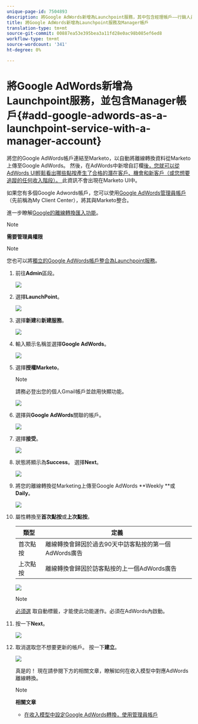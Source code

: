 ```yaml
---
unique-page-id: 7504893
description: 將Google AdWords新增為Launchpoint服務，其中包含經理帳戶——行銷人員檔案——產品檔案
title: 將Google AdWords新增為Launchpoint服務及Manager帳戶
translation-type: tm+mt
source-git-commit: 00887ea53e395bea3a11fd28e0ac98b085ef6ed8
workflow-type: tm+mt
source-wordcount: '341'
ht-degree: 0%

---
```



# 將Google AdWords新增為Launchpoint服務，並包含Manager帳戶{#add-google-adwords-as-a-launchpoint-service-with-a-manager-account}

將您的Google AdWords帳戶連結至Marketo，以自動將離線轉換資料從Marketo上傳至Google AdWords。 然後，在AdWords中新增自訂欄[後，您就可以從AdWords UI輕鬆看出哪些點按產生了合格的潛在客戶、機會和新客戶（或您想要追蹤的任何收入階段）。 ](https://support.google.com/adwords/answer/3073556)此資訊不會出現在Marketo UI中。

如果您有多個Google Adwords帳戶，您可以使用[Google AdWords管理員帳戶](https://www.google.com/adwords/manager-accounts/)（先前稱為My Client Center），將其與Marketo整合。

進一步瞭解[Google的離線轉換匯入功能](https://support.google.com/adwords/answer/2998031?hl=en)。

>[!NOTE]
>
>**需要管理員權限**

>[!NOTE]
>
>您也可以將[獨立的Google AdWords帳戶整合為Launchpoint服務](add-google-adwords-as-a-launchpoint-service.md)。

1. 前往&#x200B;**Admin**&#x200B;區段。

   ![](assets/login-admin-1.png)

1. 選擇&#x200B;**LaunchPoint**。

   ![](assets/image2014-12-5-14-3a35-3a27.png)

1. 選擇&#x200B;**新建**&#x200B;和&#x200B;**新建服務**。

   ![](assets/image2015-2-23-14-3a54-3a50.png)

1. 輸入顯示名稱並選擇&#x200B;**Google AdWords**。

   ![](assets/new-service-google-1.png)

1. 選擇&#x200B;**授權Marketo**。

   >[!NOTE]
   >
   >請務必登出您的個人Gmail帳戶並啟用快顯功能。

   ![](assets/image2015-2-26-20-3a54-3a1.png)

1. 選擇與&#x200B;**Google AdWords**&#x200B;關聯的帳戶。

   ![](assets/image2015-2-23-15-3a31-3a16.png)

1. 選擇&#x200B;**接受**。

   ![](assets/image2015-2-23-16-3a32-3a45.png)

1. 狀態將顯示為&#x200B;**Success**。 選擇&#x200B;**Next**。

   ![](assets/image2015-2-26-20-3a55-3a21.png)

1. 將您的離線轉換從Marketing上傳至Google AdWords **Weekly **或&#x200B;**Daily**。

   ![](assets/image2015-3-27-14-3a7-3a45.png)

1. 屬性轉換至&#x200B;**首次點按**&#x200B;或&#x200B;**上次點按**。

   | 類型 | 定義 |
   |---|---|
   | 首次點按 | 離線轉換會歸因於過去90天中訪客點按的第一個AdWords廣告 |
   | 上次點按 | 離線轉換會歸因於訪客點按的上一個AdWords廣告 |

   ![](assets/image2015-3-27-14-3a10-3a46.png)

   >[!NOTE]
   >
   >[必須選](https://support.google.com/adwords/answer/1752125?hl=en) 取自動標籤，才能使此功能運作。必須在AdWords內啟動。

1. 按一下&#x200B;**Next**。

   ![](assets/image2015-3-27-14-3a11-3a31.png)

1. 取消選取您不想要更新的帳戶。 按一下&#x200B;**建立**。

   ![](assets/image2015-3-27-14-3a12-3a51.png)

   真是的！ 現在請參閱下方的相關文章，瞭解如何在收入模型中對應AdWords離線轉換。

   >[!NOTE]
   >
   >**相關文章**
   >
   >    
   >    
   >    * [在收入模型中設定Google AdWords轉換，使用管理員帳戶](../../../product-docs/reporting/revenue-cycle-analytics/revenue-cycle-models/set-google-adwords-conversions-in-the-revenue-model-with-a-manager-account.md)


